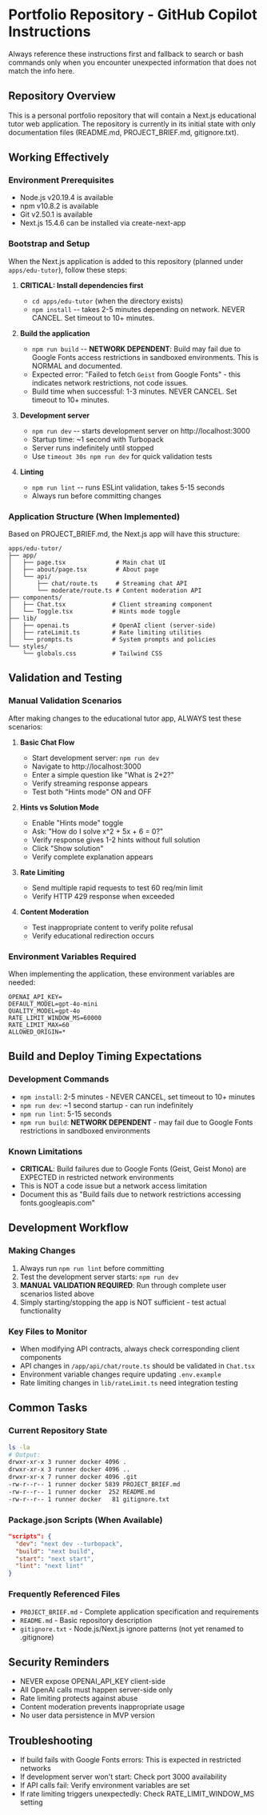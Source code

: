 # Portfolio Repository - GitHub Copilot Instructions

Always reference these instructions first and fallback to search or bash commands only when you encounter unexpected information that does not match the info here.

## Repository Overview
This is a personal portfolio repository that will contain a Next.js educational tutor web application. The repository is currently in its initial state with only documentation files (README.md, PROJECT_BRIEF.md, gitignore.txt).

## Working Effectively

### Environment Prerequisites
- Node.js v20.19.4 is available
- npm v10.8.2 is available  
- Git v2.50.1 is available
- Next.js 15.4.6 can be installed via create-next-app

### Bootstrap and Setup
When the Next.js application is added to this repository (planned under `apps/edu-tutor`), follow these steps:

1. **CRITICAL: Install dependencies first**
   - `cd apps/edu-tutor` (when the directory exists)
   - `npm install` -- takes 2-5 minutes depending on network. NEVER CANCEL. Set timeout to 10+ minutes.

2. **Build the application**
   - `npm run build` -- **NETWORK DEPENDENT**: Build may fail due to Google Fonts access restrictions in sandboxed environments. This is NORMAL and documented.
   - Expected error: "Failed to fetch `Geist` from Google Fonts" - this indicates network restrictions, not code issues.
   - Build time when successful: 1-3 minutes. NEVER CANCEL. Set timeout to 10+ minutes.

3. **Development server**
   - `npm run dev` -- starts development server on http://localhost:3000
   - Startup time: ~1 second with Turbopack
   - Server runs indefinitely until stopped
   - Use `timeout 30s npm run dev` for quick validation tests

4. **Linting**
   - `npm run lint` -- runs ESLint validation, takes 5-15 seconds
   - Always run before committing changes

### Application Structure (When Implemented)
Based on PROJECT_BRIEF.md, the Next.js app will have this structure:
```
apps/edu-tutor/
├── app/
│   ├── page.tsx              # Main chat UI
│   ├── about/page.tsx        # About page
│   └── api/
│       ├── chat/route.ts     # Streaming chat API
│       └── moderate/route.ts # Content moderation API
├── components/
│   ├── Chat.tsx             # Client streaming component
│   └── Toggle.tsx           # Hints mode toggle
├── lib/
│   ├── openai.ts            # OpenAI client (server-side)
│   ├── rateLimit.ts         # Rate limiting utilities
│   └── prompts.ts           # System prompts and policies
└── styles/
    └── globals.css          # Tailwind CSS
```

## Validation and Testing

### Manual Validation Scenarios
After making changes to the educational tutor app, ALWAYS test these scenarios:

1. **Basic Chat Flow**
   - Start development server: `npm run dev`
   - Navigate to http://localhost:3000
   - Enter a simple question like "What is 2+2?"
   - Verify streaming response appears
   - Test both "Hints mode" ON and OFF

2. **Hints vs Solution Mode**
   - Enable "Hints mode" toggle
   - Ask: "How do I solve x^2 + 5x + 6 = 0?"
   - Verify response gives 1-2 hints without full solution
   - Click "Show solution" 
   - Verify complete explanation appears

3. **Rate Limiting**
   - Send multiple rapid requests to test 60 req/min limit
   - Verify HTTP 429 response when exceeded

4. **Content Moderation**
   - Test inappropriate content to verify polite refusal
   - Verify educational redirection occurs

### Environment Variables Required
When implementing the application, these environment variables are needed:
```
OPENAI_API_KEY=
DEFAULT_MODEL=gpt-4o-mini
QUALITY_MODEL=gpt-4o
RATE_LIMIT_WINDOW_MS=60000
RATE_LIMIT_MAX=60
ALLOWED_ORIGIN=*
```

## Build and Deploy Timing Expectations

### Development Commands
- `npm install`: 2-5 minutes - NEVER CANCEL, set timeout to 10+ minutes
- `npm run dev`: ~1 second startup - can run indefinitely  
- `npm run lint`: 5-15 seconds
- `npm run build`: **NETWORK DEPENDENT** - may fail due to Google Fonts restrictions in sandboxed environments

### Known Limitations
- **CRITICAL**: Build failures due to Google Fonts (Geist, Geist Mono) are EXPECTED in restricted network environments
- This is NOT a code issue but a network access limitation
- Document this as "Build fails due to network restrictions accessing fonts.googleapis.com"

## Development Workflow

### Making Changes
1. Always run `npm run lint` before committing
2. Test the development server starts: `npm run dev`
3. **MANUAL VALIDATION REQUIRED**: Run through complete user scenarios listed above
4. Simply starting/stopping the app is NOT sufficient - test actual functionality

### Key Files to Monitor
- When modifying API contracts, always check corresponding client components
- API changes in `/app/api/chat/route.ts` should be validated in `Chat.tsx`
- Environment variable changes require updating `.env.example`
- Rate limiting changes in `lib/rateLimit.ts` need integration testing

## Common Tasks

### Current Repository State
```bash
ls -la
# Output:
drwxr-xr-x 3 runner docker 4096 .
drwxr-xr-x 3 runner docker 4096 ..
drwxr-xr-x 7 runner docker 4096 .git
-rw-r--r-- 1 runner docker 5839 PROJECT_BRIEF.md
-rw-r--r-- 1 runner docker  252 README.md
-rw-r--r-- 1 runner docker   81 gitignore.txt
```

### Package.json Scripts (When Available)
```json
"scripts": {
  "dev": "next dev --turbopack",
  "build": "next build", 
  "start": "next start",
  "lint": "next lint"
}
```

### Frequently Referenced Files
- `PROJECT_BRIEF.md` - Complete application specification and requirements
- `README.md` - Basic repository description  
- `gitignore.txt` - Node.js/Next.js ignore patterns (not yet renamed to .gitignore)

## Security Reminders
- NEVER expose OPENAI_API_KEY client-side
- All OpenAI calls must happen server-side only
- Rate limiting protects against abuse
- Content moderation prevents inappropriate usage
- No user data persistence in MVP version

## Troubleshooting
- If build fails with Google Fonts errors: This is expected in restricted networks
- If development server won't start: Check port 3000 availability  
- If API calls fail: Verify environment variables are set
- If rate limiting triggers unexpectedly: Check RATE_LIMIT_WINDOW_MS setting
